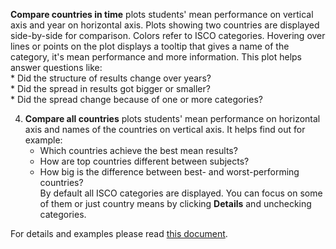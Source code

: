 **Compare countries in time** plots students' mean performance on vertical axis and year on horizontal axis.
Plots showing two countries are displayed side-by-side for comparison. 
Colors refer to ISCO categories. 
Hovering over lines or points on the plot displays a tooltip that gives a name of the category, it's mean performance
and more information.
This plot helps answer questions like:  
    * Did the structure of results change over years?   
    * Did the spread in results got bigger or smaller?  
    * Did the spread change because of one or more categories?  

4. **Compare all countries** plots students' mean performance on horizontal axis and names of the countries on vertical axis. It helps find out for example:  
    * Which countries achieve the best mean results?  
    * How are top countries different between subjects?  
    * How big is the difference between best- and worst-performing countries?  
By default all ISCO categories are displayed. You can focus on some of them or just country means by clicking 
**Details** and unchecking categories.

For details and examples please read [this document](https://github.com/mi2-warsaw/PISAoccupations/raw/master/inst/extdata/about.pdf).  
